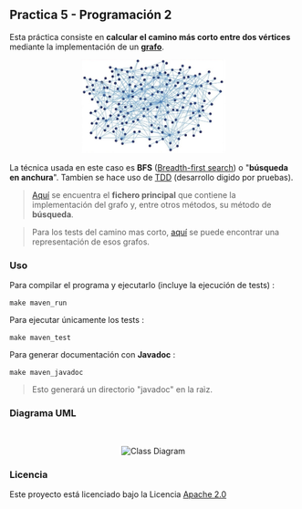 ## Practica 5 - Programación 2

Esta práctica consiste en **calcular el camino más corto entre dos vértices** mediante la implementación de un **[grafo](https://es.wikipedia.org/wiki/Grafo)**.

<div align="center">
    <img width="50%" src="docs/assets/grafo.jpg"/>
</div>

La técnica usada en este caso es **BFS** ([Breadth-first search](https://es.wikipedia.org/wiki/B%C3%BAsqueda_en_anchura)) o "**búsqueda en anchura**". Tambien se hace uso de [TDD](/src/src/test/java/practica5/AppTest.java) (desarrollo digido por pruebas).

> [Aquí](/src/src/main/java/practica5/Graph.java) se encuentra el **fichero principal** que contiene la implementación del grafo y, entre otros métodos, su método de **búsqueda**.

> Para los tests del camino mas corto, [aquí](/docs/pruebas/) se puede encontrar una representación de esos grafos.

### Uso

Para compilar el programa y ejecutarlo (incluye la ejecución de tests) :

```
make maven_run
```

Para ejecutar únicamente los tests :

```
make maven_test
```

Para generar documentación con **Javadoc** :

```
make maven_javadoc
```
> Esto generará un directorio "javadoc" en la raìz.


### Diagrama UML

<br>

<p align="center">
  <img src="http://www.plantuml.com/plantuml/proxy?src=https://raw.githubusercontent.com/KhalidCEU/practica5_p2/refs/heads/main/docs/diagram.puml" alt="Class Diagram" width=30%>
</p>

### Licencia

Este proyecto está licenciado bajo la Licencia [Apache 2.0](/LICENSE)